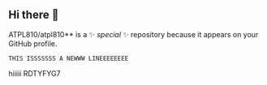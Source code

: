 ## Hi there 👋
ATPL810/atpl810** is a ✨ _special_ ✨ repository because it appears on your GitHub profile.

    THIS ISSSSSSS A NEWWW LINEEEEEEEE    

hiiiii
RDTYFYG7
